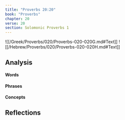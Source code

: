 ```yaml
---
title: "Proverbs 20:20"
book: "Proverbs"
chapter: 20
verse: 20
section: Solomonic Proverbs 1
---
```

![[/Greek/Proverbs/020/Proverbs-020-020G.md#Text]]
![[/Hebrew/Proverbs/020/Proverbs-020-020H.md#Text]]

## Analysis

#### Words

#### Phrases

#### Concepts

## Reflections
